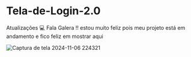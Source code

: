 # Tela-de-Login-2.0
Atualizações  💻
Fala Galera !! estou muito feliz pois meu projeto está em andamento e fico feliz em mostrar aqui 

![Captura de tela 2024-11-06 224321](https://github.com/user-attachments/assets/0e96d05b-cf5a-430c-976a-a6ed641c69c6)

